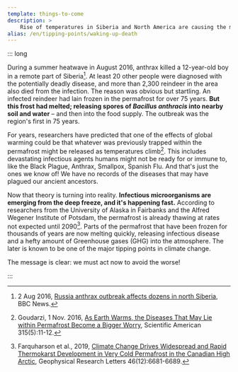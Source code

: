 ```yaml
---
template: things-to-come
description: >
    Rise of temperatures in Siberia and North America are causing the melting of frozen ground, the Permafrost, and releases long forgotten or unknown infectious microbes threatening our health: Plague, Anthrax, Smallpox, Spanish Flu…
alias: /en/tipping-points/waking-up-death
---
```


::: long

During a summer heatwave in August 2016, anthrax killed a 12-year-old boy in a remote part of Siberia[^BBC2016]. At least 20 other people were diagnosed with the potentially deadly disease, and more than 2,300 reindeer in the area also died from the infection. The reason was obvious but startling. An infected reindeer had lain frozen in the permafrost for over 75 years. **But this frost had melted; releasing spores of *Bacillus anthracis* into nearby soil and water** – and then into the food supply. The outbreak was the region's first in 75 years.

For years, researchers have predicted that one of the effects of global warming could be that whatever was previously trapped within the permafrost might be released as temperatures climb[^Goudarzi2016]. This includes devastating infectious agents humans might not be ready for or immune to, like the Black Plague, Anthrax, Smallpox, Spanish Flu. And that's just the ones we know of! We have no records of the diseases that may have plagued our ancient ancestors.

Now that theory is turning into reality. **Infectious microorganisms are emerging from the deep freeze, and it's happening fast.** According to researchers from the University of Alaska in Fairbanks and the Alfred Wegener Institute of Potsdam, the permafrost is already thawing at rates not expected until 2090[^Farquharson2019]. Parts of the permafrost that have been frozen for thousands of years are now melting quickly, releasing infectious disease and a hefty amount of Greenhouse gases (GHG) into the atmosphere. The later is known to be one of the major tipping points in climate change.

The message is clear: we must act now to avoid the worse!

<!-- ## References -->

[^BBC2016]: 2 Aug 2016, [Russia anthrax outbreak affects dozens in north Siberia](https://www.bbc.com/news/world-europe-36951542), BBC News.

[^Goudarzi2016]: Goudarzi, 1 Nov. 2016, [As Earth Warms, the Diseases That May Lie within Permafrost Become a Bigger Worry](https://doi.org/10.1038/scientificamerican1116-11), Scientific American 315(5):11-12.

[^Farquharson2019]: Farquharson et al., 2019, [Climate Change Drives Widespread and Rapid Thermokarst Development in Very Cold Permafrost in the Canadian High Arctic](https://doi.org/10.1029/2019GL082187), Geophysical Research Letters 46(12):6681-6689.

:::

